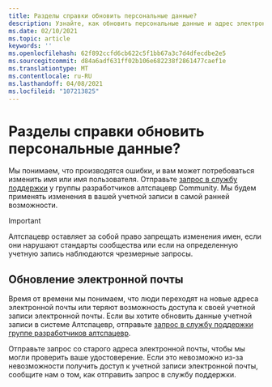 ```yaml
---
title: Разделы справки обновить персональные данные?
description: Узнайте, как обновить персональные данные и адрес электронной почты в вашей учетной записи Алтспацевр или отправить в службу поддержки.
ms.date: 02/10/2021
ms.topic: article
keywords: ''
ms.openlocfilehash: 62f892ccfd6cb622c5f1bb67a3c7d4dfecdbe2e5
ms.sourcegitcommit: d84a6adf631ff02b106e682238f2861477caef1e
ms.translationtype: MT
ms.contentlocale: ru-RU
ms.lasthandoff: 04/08/2021
ms.locfileid: "107213825"
---
```

# <a name="how-do-i-update-my-personal-information"></a>Разделы справки обновить персональные данные?

Мы понимаем, что производятся ошибки, и вам может потребоваться изменить имя или имя пользователя. Отправьте [запрос в службу поддержки](https://help.altvr.com/hc/requests/new) у группы разработчиков алтспацевр Community. Мы будем применять изменения в вашей учетной записи в самой ранней возможности.

> [!IMPORTANT]
> Алтспацевр оставляет за собой право запрещать изменения имен, если они нарушают стандарты сообщества или если на определенную учетную запись наблюдаются чрезмерные запросы.

## <a name="updating-your-email"></a>Обновление электронной почты

Время от времени мы понимаем, что люди переходят на новые адреса электронной почты или теряют возможность доступа к своей учетной записи электронной почты. Если вы хотите обновить данные учетной записи в системе Алтспацевр, отправьте [запрос в службу поддержки группе разработчиков алтспацевр](https://help.altvr.com/hc/requests/new). 

Отправьте запрос со старого адреса электронной почты, чтобы мы могли проверить ваше удостоверение. Если это невозможно из-за невозможности получить доступ к учетной записи электронной почты, сообщите нам о том, как отправить запрос в службу поддержки.